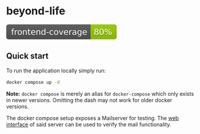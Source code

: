 # beyond-life

![frontend codecov](.github/badges/frontend-coverage.svg)

## Quick start

To run the application locally simply run:

```sh
docker compose up -d
```

**Note:** `docker compose` is merely an alias for `docker-compose` which only exists in newer versions. Omitting the dash may not work for older docker versions.

The docker compose setup exposes a Mailserver for testing. The [web interface](http://localhost:5000/) of said server can be used to verify the mail functionality.
